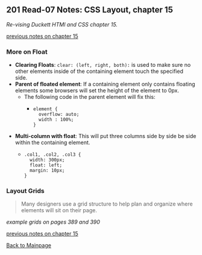## 201 Read-07 Notes: CSS Layout, chapter 15
*Re-vising Duckett HTMl and CSS chapter 15.*

[previous notes on chapter 15](read-04-notes.md)

### More on Float

+ **Clearing Floats**:  `clear: (left, right, both):` is used to make sure no other elements inside of the containing element touch the specified side.
+ **Parent of floated element**: If a containing element only contains floating elements some browsers will set the height of the element to 0px.
  + The following code in the parent element will fix this:
    + ```
      element {
        overflow: auto;
        width : 100%;
      }
      ```  
+ **Multi-column with float**: This will put three columns side by side be side within the containing element.
  + ```
    .col1, .col2, .col3 {
      width: 300px;
      float: left;
      margin: 10px;
    }
    ```
### Layout Grids

> Many designers use a grid structure to help plan and organize where elements will sit on their page.

*example grids on pages 389 and 390*

[previous notes on chapter 15](read-04-notes.md)

[Back to Mainpage](../code-fellows.md)<br>

